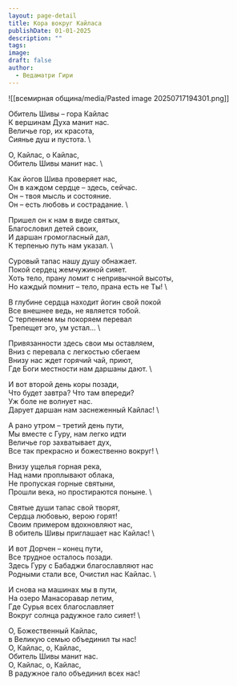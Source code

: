 ```yaml
---
layout: page-detail
title: Кора вокруг Кайласа
publishDate: 01-01-2025
description: ""
tags: 
image: 
draft: false
author:
  - Ведаматри Гири
---
```


![[всемирная община/media/Pasted image 20250717194301.png]]

Обитель Шивы – гора Кайлас \
К вершинам Духа манит нас. \
Величье гор, их красота, \
Сиянье душ и пустота. \

О, Кайлас, о Кайлас, \
Обитель Шивы манит нас. \

Как йогов Шива проверяет нас, \
Он в каждом сердце – здесь, сейчас. \
Он – твоя мысль и состояние. \
Он – есть любовь и сострадание. \

Пришел он к нам в виде святых, \
Благословил детей своих, \
И даршан громогласный дал, \
К терпенью путь нам указал. \

Суровый тапас нашу душу обнажает. \
Покой сердец жемчужиной сияет. \
Хоть тело, прану ломит с непривычной высоты, \
Но каждый помнит – тело, прана есть не Ты! \

В глубине сердца находит йогин свой покой \
Все внешнее ведь, не является тобой. \
С терпением мы покоряем перевал \
Трепещет эго, ум устал... \

Привязанности здесь свои мы оставляем, \
Вниз с перевала с легкостью сбегаем \
Внизу нас ждет горячий чай, приют, \
Где Боги местности нам даршаны дают. \

И вот второй день коры позади, \
Что будет завтра? Что там впереди? \
Уж боле не волнует нас. \
Дарует даршан нам заснеженный Кайлас! \

А рано утром – третий день пути, \
Мы вместе с Гуру, нам легко идти \
Величье гор захватывает дух, \
Все так прекрасно и божественно вокруг! \

Внизу ущелья горная река, \
Над нами проплывают облака, \
Не пропуская горные святыни, \
Прошли века, но простираются поныне. \

Святые души тапас свой творят, \
Сердца любовью, верою горят! \
Своим примером вдохновляют нас, \
В обитель Шивы приглашает нас Кайлас! \

И вот Дорчен – конец пути, \
Все трудное осталось позади. \
Здесь Гуру с Бабаджи благославляют нас \
Родными стали все, Очистил нас Кайлас. \

И снова на машинах мы в пути, \
На озеро Манасоравар летим, \
Где Сурья всех благославляет \
Вокруг солнца радужное гало сияет! \

О, Божественный Кайлас, \
в Великую семью объединил ты нас! \
О, Кайлас, о, Кайлас, \
Обитель Шивы манит нас. \
О, Кайлас, о, Кайлас, \
В радужное гало объединил всех нас!
  
